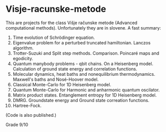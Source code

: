 # Visje-racunske-metode

This are projects for the class Višje računske metode (Advanced computational methods).
Unfortunately they are in slovene. A fast summary:
1. Time evolution of Schrödinger equation.
2. Eigenvalue problem for a perturbed truncated hamiltonian. Lanczos algorithm.
3. Trotter-Suzuki and Split step methods. Comparison. Poincaré maps and egodicity.
4. Quantum manybody problems - qbit chains. On a Heisenberg model. Calculation of ground state energy and correlation functions.
5. Molecular dynamics, heat baths and nonequilibrium thermodynamics. Maxwell's baths and Nosé-Hoover model.
6. Classical Monte-Carlo for 1D Heisenberg model.
7. Quantum Monte-Carlo for Harmonic and anharmonic quantum oscilator.
8. Matrix product states. Entanglement entropy for 1D Heisenberg model.
9. DMRG. Groundstate energy and Ground state correation functions.
10. Hartree-Fock.


(Code is also published.)

Grade 9/10

